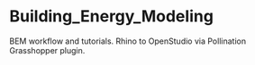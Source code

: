 # Building_Energy_Modeling
BEM workflow and tutorials. Rhino to OpenStudio via Pollination Grasshopper plugin.
